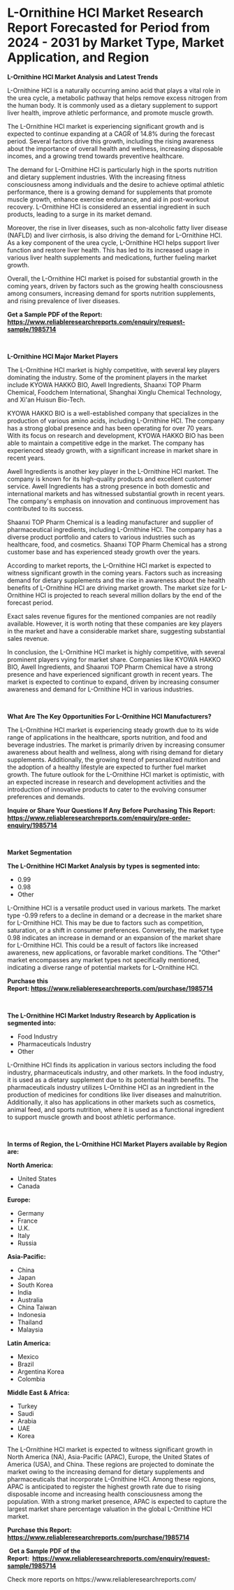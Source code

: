 <p><h1>L-Ornithine HCl Market Research Report Forecasted for Period from 2024 -  2031 by Market Type, Market Application, and Region</h1></p><p><strong>L-Ornithine HCl Market Analysis and Latest Trends</strong></p>
<p><p>L-Ornithine HCl is a naturally occurring amino acid that plays a vital role in the urea cycle, a metabolic pathway that helps remove excess nitrogen from the human body. It is commonly used as a dietary supplement to support liver health, improve athletic performance, and promote muscle growth.</p><p>The L-Ornithine HCl market is experiencing significant growth and is expected to continue expanding at a CAGR of 14.8% during the forecast period. Several factors drive this growth, including the rising awareness about the importance of overall health and wellness, increasing disposable incomes, and a growing trend towards preventive healthcare.</p><p>The demand for L-Ornithine HCl is particularly high in the sports nutrition and dietary supplement industries. With the increasing fitness consciousness among individuals and the desire to achieve optimal athletic performance, there is a growing demand for supplements that promote muscle growth, enhance exercise endurance, and aid in post-workout recovery. L-Ornithine HCl is considered an essential ingredient in such products, leading to a surge in its market demand.</p><p>Moreover, the rise in liver diseases, such as non-alcoholic fatty liver disease (NAFLD) and liver cirrhosis, is also driving the demand for L-Ornithine HCl. As a key component of the urea cycle, L-Ornithine HCl helps support liver function and restore liver health. This has led to its increased usage in various liver health supplements and medications, further fueling market growth.</p><p>Overall, the L-Ornithine HCl market is poised for substantial growth in the coming years, driven by factors such as the growing health consciousness among consumers, increasing demand for sports nutrition supplements, and rising prevalence of liver diseases.</p></p>
<p><strong>Get a Sample PDF of the Report:&nbsp; <a href="https://www.reliableresearchreports.com/enquiry/request-sample/1985714">https://www.reliableresearchreports.com/enquiry/request-sample/1985714</a></strong></p>
<p>&nbsp;</p>
<p><strong>L-Ornithine HCl Major Market Players</strong></p>
<p><p>The L-Ornithine HCl market is highly competitive, with several key players dominating the industry. Some of the prominent players in the market include KYOWA HAKKO BIO, Awell Ingredients, Shaanxi TOP Pharm Chemical, Foodchem International, Shanghai Xinglu Chemical Technology, and Xi'an Huisun Bio-Tech.</p><p>KYOWA HAKKO BIO is a well-established company that specializes in the production of various amino acids, including L-Ornithine HCl. The company has a strong global presence and has been operating for over 70 years. With its focus on research and development, KYOWA HAKKO BIO has been able to maintain a competitive edge in the market. The company has experienced steady growth, with a significant increase in market share in recent years.</p><p>Awell Ingredients is another key player in the L-Ornithine HCl market. The company is known for its high-quality products and excellent customer service. Awell Ingredients has a strong presence in both domestic and international markets and has witnessed substantial growth in recent years. The company's emphasis on innovation and continuous improvement has contributed to its success.</p><p>Shaanxi TOP Pharm Chemical is a leading manufacturer and supplier of pharmaceutical ingredients, including L-Ornithine HCl. The company has a diverse product portfolio and caters to various industries such as healthcare, food, and cosmetics. Shaanxi TOP Pharm Chemical has a strong customer base and has experienced steady growth over the years.</p><p>According to market reports, the L-Ornithine HCl market is expected to witness significant growth in the coming years. Factors such as increasing demand for dietary supplements and the rise in awareness about the health benefits of L-Ornithine HCl are driving market growth. The market size for L-Ornithine HCl is projected to reach several million dollars by the end of the forecast period.</p><p>Exact sales revenue figures for the mentioned companies are not readily available. However, it is worth noting that these companies are key players in the market and have a considerable market share, suggesting substantial sales revenue.</p><p>In conclusion, the L-Ornithine HCl market is highly competitive, with several prominent players vying for market share. Companies like KYOWA HAKKO BIO, Awell Ingredients, and Shaanxi TOP Pharm Chemical have a strong presence and have experienced significant growth in recent years. The market is expected to continue to expand, driven by increasing consumer awareness and demand for L-Ornithine HCl in various industries.</p></p>
<p>&nbsp;</p>
<p><strong>What Are The Key Opportunities For L-Ornithine HCl Manufacturers?</strong></p>
<p><p>The L-Ornithine HCl market is experiencing steady growth due to its wide range of applications in the healthcare, sports nutrition, and food and beverage industries. The market is primarily driven by increasing consumer awareness about health and wellness, along with rising demand for dietary supplements. Additionally, the growing trend of personalized nutrition and the adoption of a healthy lifestyle are expected to further fuel market growth. The future outlook for the L-Ornithine HCl market is optimistic, with an expected increase in research and development activities and the introduction of innovative products to cater to the evolving consumer preferences and demands.</p></p>
<p><strong>Inquire or Share Your Questions If Any Before Purchasing This Report: <a href="https://www.reliableresearchreports.com/enquiry/pre-order-enquiry/1985714">https://www.reliableresearchreports.com/enquiry/pre-order-enquiry/1985714</a></strong></p>
<p>&nbsp;</p>
<p><strong>Market Segmentation</strong></p>
<p><strong>The L-Ornithine HCl Market Analysis by types is segmented into:</strong></p>
<p><ul><li>0.99</li><li>0.98</li><li>Other</li></ul></p>
<p><p>L-Ornithine HCl is a versatile product used in various markets. The market type -0.99 refers to a decline in demand or a decrease in the market share for L-Ornithine HCl. This may be due to factors such as competition, saturation, or a shift in consumer preferences. Conversely, the market type 0.98 indicates an increase in demand or an expansion of the market share for L-Ornithine HCl. This could be a result of factors like increased awareness, new applications, or favorable market conditions. The "Other" market encompasses any market types not specifically mentioned, indicating a diverse range of potential markets for L-Ornithine HCl.</p></p>
<p><strong>Purchase this Report:&nbsp;<a href="https://www.reliableresearchreports.com/purchase/1985714">https://www.reliableresearchreports.com/purchase/1985714</a></strong></p>
<p>&nbsp;</p>
<p><strong>The L-Ornithine HCl Market Industry Research by Application is segmented into:</strong></p>
<p><ul><li>Food Industry</li><li>Pharmaceuticals Industry</li><li>Other</li></ul></p>
<p><p>L-Ornithine HCl finds its application in various sectors including the food industry, pharmaceuticals industry, and other markets. In the food industry, it is used as a dietary supplement due to its potential health benefits. The pharmaceuticals industry utilizes L-Ornithine HCl as an ingredient in the production of medicines for conditions like liver diseases and malnutrition. Additionally, it also has applications in other markets such as cosmetics, animal feed, and sports nutrition, where it is used as a functional ingredient to support muscle growth and boost athletic performance.</p></p>
<p>&nbsp;</p>
<p><strong>In terms of Region, the L-Ornithine HCl Market Players available by Region are:</strong></p>
<p>
    <p> <strong> North America: </strong>
        <ul>
            <li>United States</li>
            <li>Canada</li>
        </ul>
        </p> 
    <p> <strong> Europe: </strong>
        <ul>
            <li>Germany</li>
            <li>France</li>
            <li>U.K.</li>
            <li>Italy</li>
            <li>Russia</li>
        </ul>
        </p> 
    <p> <strong> Asia-Pacific: </strong>
        <ul>
            <li>China</li>
            <li>Japan</li>
            <li>South Korea</li>
            <li>India</li>
            <li>Australia</li>
            <li>China Taiwan</li>
            <li>Indonesia</li>
            <li>Thailand</li>
            <li>Malaysia</li>
        </ul>
        </p> 
    <p> <strong> Latin America: </strong>
        <ul>
            <li>Mexico</li>
            <li>Brazil</li>
            <li>Argentina Korea</li>
            <li>Colombia</li>
        </ul>
        </p> 
    <p> <strong> Middle East & Africa: </strong>
        <ul>
            <li>Turkey</li>
            <li>Saudi</li>
            <li>Arabia</li>
            <li>UAE</li>
            <li>Korea</li>
        </ul>
    </p>
    </p>
<p><p>The L-Ornithine HCl market is expected to witness significant growth in North America (NA), Asia-Pacific (APAC), Europe, the United States of America (USA), and China. These regions are projected to dominate the market owing to the increasing demand for dietary supplements and pharmaceuticals that incorporate L-Ornithine HCl. Among these regions, APAC is anticipated to register the highest growth rate due to rising disposable income and increasing health consciousness among the population. With a strong market presence, APAC is expected to capture the largest market share percentage valuation in the global L-Ornithine HCl market.</p></p>
<p><strong>Purchase this Report: <a href="https://www.reliableresearchreports.com/purchase/1985714">https://www.reliableresearchreports.com/purchase/1985714</a></strong></p>
<p>&nbsp;<strong>Get a Sample PDF of the Report:&nbsp;&nbsp;<a href="https://www.reliableresearchreports.com/enquiry/request-sample/1985714">https://www.reliableresearchreports.com/enquiry/request-sample/1985714</a></strong></p>
<p><strong></strong></p>
<p>Check more reports on https://www.reliableresearchreports.com/</p>